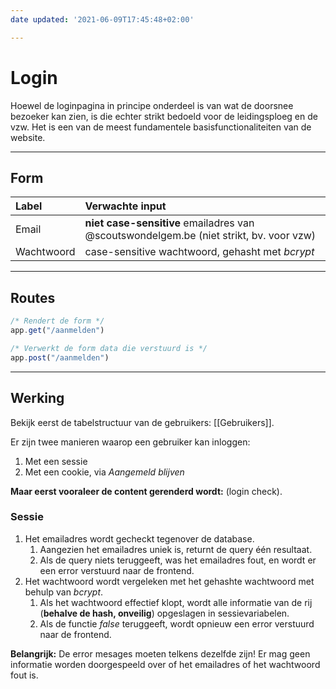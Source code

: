 ```yaml
---
date updated: '2021-06-09T17:45:48+02:00'

---
```


# Login

Hoewel de loginpagina in principe onderdeel is van wat de doorsnee bezoeker kan zien, is die echter strikt bedoeld voor de leidingsploeg en de vzw. Het is een van de meest fundamentele basisfunctionaliteiten van de website.

---

## Form

| Label      | Verwachte input                                                                        |
| :--------- | :------------------------------------------------------------------------------------- |
| Email      | **niet case-sensitive** emailadres van @scoutswondelgem.be (niet strikt, bv. voor vzw) |
| Wachtwoord | case-sensitive wachtwoord, gehasht met _bcrypt_                                        |

---

## Routes

```javascript
/* Rendert de form */
app.get("/aanmelden")

/* Verwerkt de form data die verstuurd is */ 
app.post("/aanmelden") 
```

---

## Werking

Bekijk eerst de tabelstructuur van de gebruikers: [[Gebruikers]].

Er zijn twee manieren waarop een gebruiker kan inloggen:

1. Met een sessie
2. Met een cookie, via _Aangemeld blijven_

**Maar eerst vooraleer de content gerenderd wordt:** (login check).

### Sessie

1. Het emailadres wordt gecheckt tegenover de database.
   1. Aangezien het emailadres uniek is, returnt de query één resultaat.
   2. Als de query niets teruggeeft, was het emailadres fout, en wordt er een error verstuurd naar de frontend.
2. Het wachtwoord wordt vergeleken met het gehashte wachtwoord met behulp van _bcrypt_.
   1. Als het wachtwoord effectief klopt, wordt alle informatie van de rij (**behalve de hash, onveilig**) opgeslagen in sessievariabelen.
   2. Als de functie _false_ teruggeeft, wordt opnieuw een error verstuurd naar de frontend.

**Belangrijk:** De error mesages moeten telkens dezelfde zijn! Er mag geen informatie worden doorgespeeld over of het emailadres of het wachtwoord fout is.
